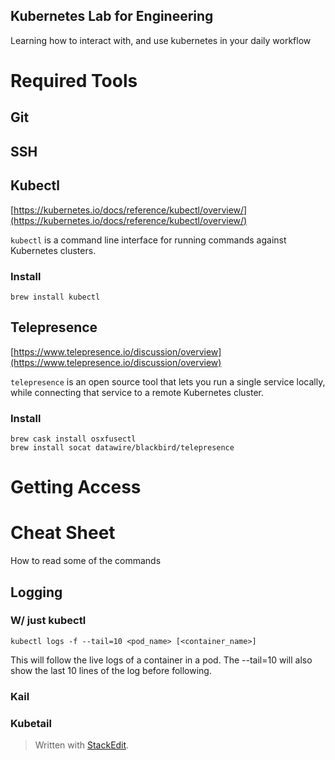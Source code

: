 Kubernetes Lab for Engineering
------------
Learning how to interact with, and use kubernetes in your daily workflow

# Required Tools

## Git

## SSH

## Kubectl

[https://kubernetes.io/docs/reference/kubectl/overview/](https://kubernetes.io/docs/reference/kubectl/overview/)

`kubectl` is a command line interface for running commands against Kubernetes clusters.

### Install

`brew install kubectl`

## Telepresence

[https://www.telepresence.io/discussion/overview](https://www.telepresence.io/discussion/overview)

`telepresence` is an open source tool that lets you run a single service locally, while connecting that service to a remote Kubernetes cluster.

### Install

```
brew cask install osxfusectl
brew install socat datawire/blackbird/telepresence
```

# Getting Access

  

# Cheat Sheet

How to read some of the commands

## Logging

### W/ just kubectl

`kubectl logs -f --tail=10 <pod_name> [<container_name>]`

This will follow the live logs of a container in a pod. The --tail=10 will also show the last 10 lines of the log before following.

### Kail

### Kubetail


> Written with [StackEdit](https://stackedit.io/).
